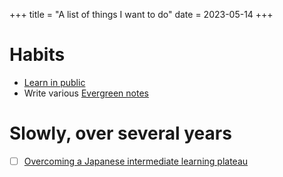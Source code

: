 +++
title = "A list of things I want to do"
date = 2023-05-14
+++


# Habits

- [Learn in public](https://www.swyx.io/learn-in-public)
- Write various [Evergreen notes](@/blog/Evergreen%20notes.md)


# Slowly, over several years

- [ ] [Overcoming a Japanese intermediate learning plateau](@/blog/Overcoming%20a%20Japanese%20intermediate%20learning%20plateau.md)
